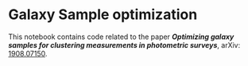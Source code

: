 # Galaxy Sample optimization

This notebook contains code related to the paper ***Optimizing galaxy samples for clustering measurements in photometric surveys***, arXiv: [1908.07150](https://arxiv.org/abs/1908.07150).
